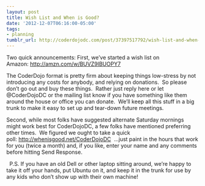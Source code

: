 ```yaml
---
layout: post
title: Wish List and When is Good?
date: '2012-12-07T06:16:00-05:00'
tags:
- planning
tumblr_url: http://coderdojodc.com/post/37397517792/wish-list-and-when-is-good
---
```

Two quick announcements:
First, we’ve started a wish list on Amazon: http://amzn.com/w/BUVZ9IBUOPY7

The CoderDojo format is pretty firm about keeping things low-stress by not introducing any costs for anybody, and relying on donations.  So please don’t go out and buy these things.  Rather just reply here or let @CoderDojoDC or the mailing list know if you have something like them around the house or office you can donate.  We’ll keep all this stuff in a big trunk to make it easy to set up and tear-down future meetings.

Second, while most folks have suggested alternate Saturday mornings might work best for CoderDojoDC, a few folks have mentioned preferring other times.  We figured we ought to take a quick poll: http://whenisgood.net/CoderDojoDC  …just paint in the hours that work for you (twice a month) and, if you like, enter your name and any comments before hitting Send Response.

 
P.S. If you have an old Dell or other laptop sitting around, we’re happy to take it off your hands, put Ubuntu on it, and keep it in the trunk for use by any kids who don’t show up with their own machine!
